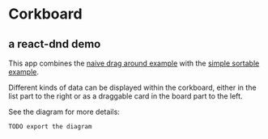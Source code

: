 # Corkboard

## a react-dnd demo

This app combines the [naive drag around example](https://react-dnd.github.io/react-dnd/examples/drag-around/naive) with the [simple sortable example](https://react-dnd.github.io/react-dnd/examples/sortable/simple).

Different kinds of data can be displayed within the corkboard, either in the list part to the right or as a draggable card in the board part to the left.

See the diagram for more details:

`TODO export the diagram`